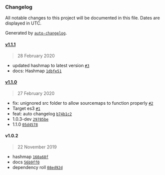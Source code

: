 ### Changelog

All notable changes to this project will be documented in this file. Dates are displayed in UTC.

Generated by [`auto-changelog`](https://github.com/CookPete/auto-changelog).

#### [v1.1.1](https://github.com/totalpave/hashmap/compare/v1.1.0...v1.1.1)

> 28 February 2020

- updated hashmap to latest version [`#3`](https://github.com/totalpave/hashmap/pull/3)
- docs: Hashmap [`1dbfe51`](https://github.com/totalpave/hashmap/commit/1dbfe5120c25f325f7cedd0d3f411ea775441002)

#### [v1.1.0](https://github.com/totalpave/hashmap/compare/v1.0.2...v1.1.0)

> 27 February 2020

- fix: unignored src folder to allow sourcemaps to function properly [`#2`](https://github.com/totalpave/hashmap/pull/2)
- Target es3 [`#1`](https://github.com/totalpave/hashmap/pull/1)
- feat: auto changelog [`b74b1c2`](https://github.com/totalpave/hashmap/commit/b74b1c2945111e20393fb37b99962e7dc0e8499f)
- 1.0.3-dev [`29785be`](https://github.com/totalpave/hashmap/commit/29785bef7795f67dfe249fa607870772e549d20c)
- 1.1.0 [`05d4578`](https://github.com/totalpave/hashmap/commit/05d457819a74977fba7b26db18210816bd26bda9)

#### v1.0.2

> 22 November 2019

- hashmap [`160a68f`](https://github.com/totalpave/hashmap/commit/160a68fde0954dd0620c6e42857d327ab9f76a98)
- docs [`56b9ff0`](https://github.com/totalpave/hashmap/commit/56b9ff051af31e9c8b3488f7a24907c698dc673a)
- dependency roll [`08ed92d`](https://github.com/totalpave/hashmap/commit/08ed92d44b9a06e2d7d50e4b614755bef9644c6b)
